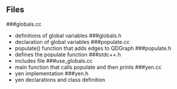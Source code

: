 ## Files
###globals.cc
- definitions of global variables
###globals.h
- declaration of global variables
###populate.cc
- populate() function that adds edges to QDGraph
###populate.h
- defines the populate function
###stdc++.h
- includes file
###use_globals.cc
- main function that calls populate and then prints
###yen.cc
- yen implementation
###yen.h
- yen declarations and class definition
